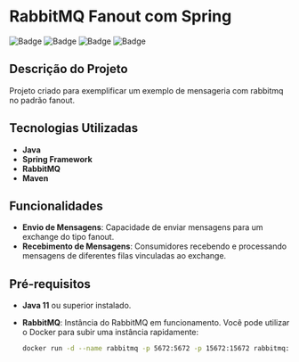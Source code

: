# RabbitMQ Fanout com Spring

![Badge](https://img.shields.io/static/v1?label=Spring&message=Framework&color=6DB33F&style=for-the-badge&logo=spring)
![Badge](https://img.shields.io/static/v1?label=RabbitMQ&message=Message%20Broker&color=FF6600&style=for-the-badge&logo=rabbitmq)
![Badge](https://img.shields.io/static/v1?label=Java&message=Language&color=007396&style=for-the-badge&logo=java)
![Badge](https://img.shields.io/static/v1?label=Maven&message=Build%20Tool&color=C71A36&style=for-the-badge&logo=apache-maven)

## Descrição do Projeto

Projeto criado para exemplificar um exemplo de mensageria com rabbitmq no padrão fanout.

## Tecnologias Utilizadas

- **Java**
- **Spring Framework**
- **RabbitMQ**
- **Maven**

## Funcionalidades

- **Envio de Mensagens**: Capacidade de enviar mensagens para um exchange do tipo fanout.
- **Recebimento de Mensagens**: Consumidores recebendo e processando mensagens de diferentes filas vinculadas ao exchange.

## Pré-requisitos

- **Java 11** ou superior instalado.
- **RabbitMQ**: Instância do RabbitMQ em funcionamento. Você pode utilizar o Docker para subir uma instância rapidamente:

  ```bash
  docker run -d --name rabbitmq -p 5672:5672 -p 15672:15672 rabbitmq:management
